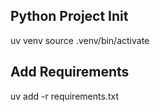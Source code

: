 ## Python Project Init

uv venv
source .venv/bin/activate

## Add Requirements

uv add -r requirements.txt
